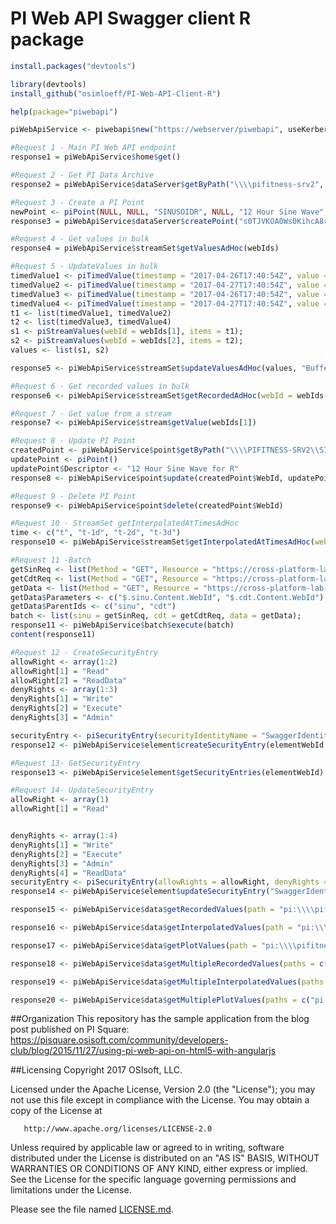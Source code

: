 PI Web API Swagger client R package
=========


```r
install.packages("devtools")
```


```r
library(devtools)
install_github("osimloeff/PI-Web-API-Client-R")
```


```r
help(package="piwebapi") 
```


```r
piWebApiService <- piwebapi$new("https://webserver/piwebapi", useKerberos, username, password, validateSSL, debug)
```


```r
#Request 1 - Main PI Web API endpoint
response1 = piWebApiService$home$get()
```



```r
#Request 2 - Get PI Data Archive
response2 = piWebApiService$dataServer$getByPath("\\\\pifitness-srv2", "name")
```


```r
#Request 3 - Create a PI Point
newPoint <- piPoint(NULL, NULL, "SINUSOIDR", NULL, "12 Hour Sine Wave", "classic", "Float32", NULL, NULL, NULL, NULL, NULL)
response3 = piWebApiService$dataServer$createPoint("s0TJVKOA0Ws0KihcA8rM1GogUElGSVRORVNTLVNSVjI", newPoint)
```

```r
#Request 4 - Get values in bulk
response4 = piWebApiService$streamSet$getValuesAdHoc(webIds)
```



```r
#Request 5 - UpdateValues in bulk
timedValue1 <- piTimedValue(timestamp = "2017-04-26T17:40:54Z", value = 30)
timedValue2 <- piTimedValue(timestamp = "2017-04-27T17:40:54Z", value = 31)
timedValue3 <- piTimedValue(timestamp = "2017-04-26T17:40:54Z", value = 32)
timedValue4 <- piTimedValue(timestamp = "2017-04-27T17:40:54Z", value = 33)
t1 <- list(timedValue1, timedValue2)
t2 <- list(timedValue3, timedValue4)
s1 <- piStreamValues(webId = webIds[1], items = t1);
s2 <- piStreamValues(webId = webIds[2], items = t2);
values <- list(s1, s2)

response5 <- piWebApiService$streamSet$updateValuesAdHoc(values, "BufferIfPossible", "Replace");
```


```r
#Request 6 - Get recorded values in bulk
response6 <- piWebApiService$streamSet$getRecordedAdHoc(webId = webIds, startTime = "t-6h", endTime = "t")
```

```r
#Request 7 - Get value from a stream
response7 <- piWebApiService$stream$getValue(webIds[1])
```

```r
#Request 8 - Update PI Point
createdPoint <- piWebApiService$point$getByPath("\\\\PIFITNESS-SRV2\\SINUSOIDR")
updatePoint <- piPoint()
updatePoint$Descriptor <- "12 Hour Sine Wave for R"
response8 <- piWebApiService$point$update(createdPoint$WebId, updatePoint)
```




```r
#Request 9 - Delete PI Point
response9 <- piWebApiService$point$delete(createdPoint$WebId)
```





```r
#Request 10 - StreamSet getInterpolatedAtTimesAdHoc
time <- c("t", "t-1d", "t-2d", "t-3d")
response10 <- piWebApiService$streamSet$getInterpolatedAtTimesAdHoc(webId = webIds, time = time)
```



```r
#Request 11 -Batch
getSinReq <- list(Method = "GET", Resource = "https://cross-platform-lab-uc2017.osisoft.com/piwebapi/points?path=\\\\pifitness-srv2\\sinusoid")
getCdtReq <- list(Method = "GET", Resource = "https://cross-platform-lab-uc2017.osisoft.com/piwebapi/points?path=\\\\pifitness-srv2\\cdt158")
getData <- list(Method = "GET", Resource = "https://cross-platform-lab-uc2017.osisoft.com/piwebapi/streamsets/value?webid={0}&webid={1}")
getData$Parameters <- c("$.sinu.Content.WebId", "$.cdt.Content.WebId")
getData$ParentIds <- c("sinu", "cdt")
batch <- list(sinu = getSinReq, cdt = getCdtReq, data = getData);
response11 <- piWebApiService$batch$execute(batch)
content(response11)
```



```r
#Request 12 - CreateSecurityEntry
allowRight <- array(1:2)
allowRight[1] = "Read"
allowRight[2] = "ReadData"
denyRights <- array(1:3)
denyRights[1] = "Write"
denyRights[2] = "Execute"
denyRights[3] = "Admin"

securityEntry <- piSecurityEntry(securityIdentityName = "SwaggerIdentity", allowRights = as.list(allowRight), denyRights = as.list(denyRights))
response12 <- piWebApiService$element$createSecurityEntry(elementWebId, securityEntry, TRUE);
```


```r
#Request 13- GetSecurityEntry
response13 <- piWebApiService$element$getSecurityEntries(elementWebId)
```




```r
#Request 14- UpdateSecurityEntry
allowRight <- array(1)
allowRight[1] = "Read"


denyRights <- array(1:4)
denyRights[1] = "Write"
denyRights[2] = "Execute"
denyRights[3] = "Admin"
denyRights[4] = "ReadData"
securityEntry <- piSecurityEntry(allowRights = allowRight, denyRights = denyRights)
response14 <- piWebApiService$element$updateSecurityEntry("SwaggerIdentity", elementWebId, securityEntry, TRUE)
```



```r
response15 <- piWebApiService$data$getRecordedValues(path = "pi:\\\\pifitness-srv2\\sinusoid", startTime = "y-2d", endTime = "t")
```


```r
response16 <- piWebApiService$data$getInterpolatedValues(path = "pi:\\\\pifitness-srv2\\sinusoid", startTime = "y-2d", endTime = "t", interval = "1h")
```

```r
response17 <- piWebApiService$data$getPlotValues(path = "pi:\\\\pifitness-srv2\\sinusoid", startTime = "y-2d", endTime = "t", intervals = 30)
```

```r
response18 <- piWebApiService$data$getMultipleRecordedValues(paths = c("pi:\\\\pifitness-srv2\\sinusoid", "pi:\\\\pifitness-srv2\\sinusoidu"), startTime = "y-2d", endTime = "t")
```

```r
response19 <- piWebApiService$data$getMultipleInterpolatedValues(paths = c("pi:\\\\pifitness-srv2\\sinusoid", "pi:\\\\pifitness-srv2\\sinusoidu"), startTime = "y-2d", endTime = "t", interval = "1h")
```

```r
response20 <- piWebApiService$data$getMultiplePlotValues(paths = c("pi:\\\\pifitness-srv2\\sinusoid", "pi:\\\\pifitness-srv2\\sinusoidu"), startTime = "y-2d", endTime = "t", intervals = 30)
```





##Organization
This repository has the sample application from the blog post published on PI Square:
https://pisquare.osisoft.com/community/developers-club/blog/2015/11/27/using-pi-web-api-on-html5-with-angularjs


##Licensing
Copyright 2017 OSIsoft, LLC.

   Licensed under the Apache License, Version 2.0 (the "License");
   you may not use this file except in compliance with the License.
   You may obtain a copy of the License at

       http://www.apache.org/licenses/LICENSE-2.0

   Unless required by applicable law or agreed to in writing, software
   distributed under the License is distributed on an "AS IS" BASIS,
   WITHOUT WARRANTIES OR CONDITIONS OF ANY KIND, either express or implied.
   See the License for the specific language governing permissions and
   limitations under the License.
   
Please see the file named [LICENSE.md](LICENSE.md).
